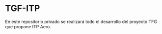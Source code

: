 # TGF-ITP
En este repositorio privado se realizará todo el desarrollo del proyecto TFG que propone ITP Aero.
